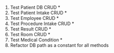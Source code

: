 1. Test Patient DB CRUD *
2. Test Patient Intake CRUD *
3. Test Employee CRUD *
4. Test Procedure Intake CRUD *
5. Test Result  CRUD *
6. Test Room CRUD *
7. Test Medical Condition *
8. Refactor DB path as a constant for all methods 
